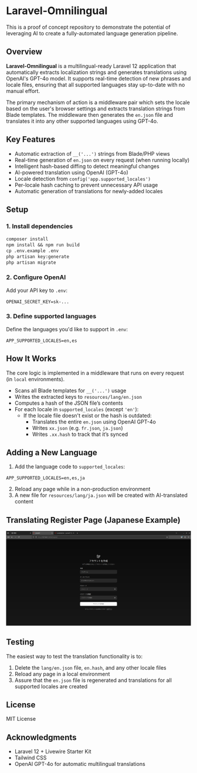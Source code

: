 # Laravel-Omnilingual

This is a proof of concept repository to demonstrate the potential of leveraging AI to create a fully-automated language generation pipeline.

## Overview

**Laravel-Omnilingual** is a multilingual-ready Laravel 12 application that automatically extracts localization strings and generates translations using OpenAI's GPT-4o model. It supports real-time detection of new phrases and locale files, ensuring that all supported languages stay up-to-date with no manual effort.

The primary mechanism of action is a middleware pair which sets the locale based on the user's browser settings and extracts translation strings from Blade templates. The middleware then generates the `en.json` file and translates it into any other supported languages using GPT-4o.

## Key Features

- Automatic extraction of `__('...')` strings from Blade/PHP views
- Real-time generation of `en.json` on every request (when running locally)
- Intelligent hash-based diffing to detect meaningful changes
- AI-powered translation using OpenAI (GPT-4o)
- Locale detection from `config('app.supported_locales')`
- Per-locale hash caching to prevent unnecessary API usage
- Automatic generation of translations for newly-added locales

## Setup

### 1. Install dependencies

```shell
composer install  
npm install && npm run build
cp .env.example .env
php artisan key:generate
php artisan migrate
```

### 2. Configure OpenAI

Add your API key to `.env`:

```dotenv
OPENAI_SECRET_KEY=sk-...
```

### 3. Define supported languages

Define the languages you'd like to support in `.env`:

```dotenv
APP_SUPPORTED_LOCALES=en,es
```

## How It Works

The core logic is implemented in a middleware that runs on every request (in `local` environments).

- Scans all Blade templates for `__('...')` usage
- Writes the extracted keys to `resources/lang/en.json`
- Computes a hash of the JSON file’s contents
- For each locale in `supported_locales` (except `'en'`):
    - If the locale file doesn't exist or the hash is outdated:
        - Translates the entire `en.json` using OpenAI GPT-4o
        - Writes `xx.json` (e.g. `fr.json`, `ja.json`)
        - Writes `.xx.hash` to track that it’s synced

## Adding a New Language

1. Add the language code to `supported_locales`:

```dotenv
APP_SUPPORTED_LOCALES=en,es,ja
```

2. Reload any page while in a non-production environment
3. A new file for `resources/lang/ja.json` will be created with AI-translated content

## Translating Register Page (Japanese Example)

![Sample screenshot](sample.png)

## Testing
The easiest way to test the translation functionality is to:
1. Delete the `lang/en.json` file, `en.hash`, and any other locale files
2. Reload any page in a local environment
3. Assure that the `en.json` file is regenerated and translations for all supported locales are created

## License

MIT License

## Acknowledgments

- Laravel 12 + Livewire Starter Kit
- Tailwind CSS
- OpenAI GPT-4o for automatic multilingual translations
